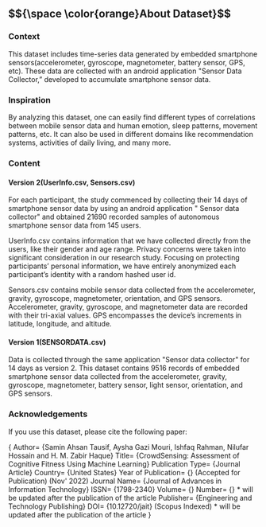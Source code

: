 <h2> $${\space \color{orange}About Dataset}$$ </h2>

<h3> Context </h3>
<p> This dataset includes time-series data generated by embedded smartphone sensors(accelerometer, gyroscope, magnetometer, battery sensor, GPS, etc). These data are collected with an android application "Sensor Data Collector,” developed to accumulate smartphone sensor data. </p> 

<h3> Inspiration </h3>
<p> By analyzing this dataset, one can easily find different types of correlations between mobile sensor data and human emotion, sleep patterns, movement patterns, etc. It can also be used in different domains like recommendation systems, activities of daily living, and many more. </p>

<h3> Content </h3>
<h4> Version 2(UserInfo.csv, Sensors.csv) </h4>
<div>
<p> For each participant, the study commenced by collecting their 14 days of smartphone sensor data by using an android application " Sensor data collector" and obtained 21690 recorded samples of autonomous smartphone sensor data from 145 users. </p>
</div>
<div>
<p> UserInfo.csv contains information that we have collected directly from the users, like their gender and age range. Privacy concerns were taken into significant consideration in our research study. Focusing on protecting participants’ personal information, we have entirely anonymized each participant’s identity with a random hashed user id. </p>
</div>
<div>
<p> Sensors.csv contains mobile sensor data collected from the accelerometer, gravity, gyroscope, magnetometer, orientation, and GPS sensors. Accelerometer, gravity, gyroscope, and magnetometer data are recorded with their tri-axial values. GPS encompasses the device’s increments in latitude, longitude, and altitude. </p>
</div>

<h4> Version 1(SENSORDATA.csv) </h4>
<p> Data is collected through the same application "Sensor data collector" for 14 days as version 2. This dataset contains 9516 records of embedded smartphone sensor data collected from the accelerometer, gravity, gyroscope, magnetometer, battery sensor, light sensor, orientation, and GPS sensors. </p>

<h3> Acknowledgements </h3>

<p> If you use this dataset, please cite the following paper: </p>

<div>
 <p> {
      Author= {Samin Ahsan Tausif, Aysha Gazi Mouri, Ishfaq Rahman, Nilufar Hossain and H. M. Zabir Haque}
      Title= {CrowdSensing: Assessment of Cognitive Fitness Using Machine Learning}
      Publication Type= {Journal Article}
      Country= {United States}
      Year of Publication= {} (Accepted for Publication) (Nov' 2022)
      Journal Name= {Journal of Advances in Information Technology}
      ISSN= {1798-2340}
      Volume= {}
      Number= {}  * will be updated after the publication of the article 
      Publisher= {Engineering and Technology Publishing}
      DOI= {10.12720/jait} (Scopus Indexed)
      * will be updated after the publication of the article
}
 </p>
</div>
